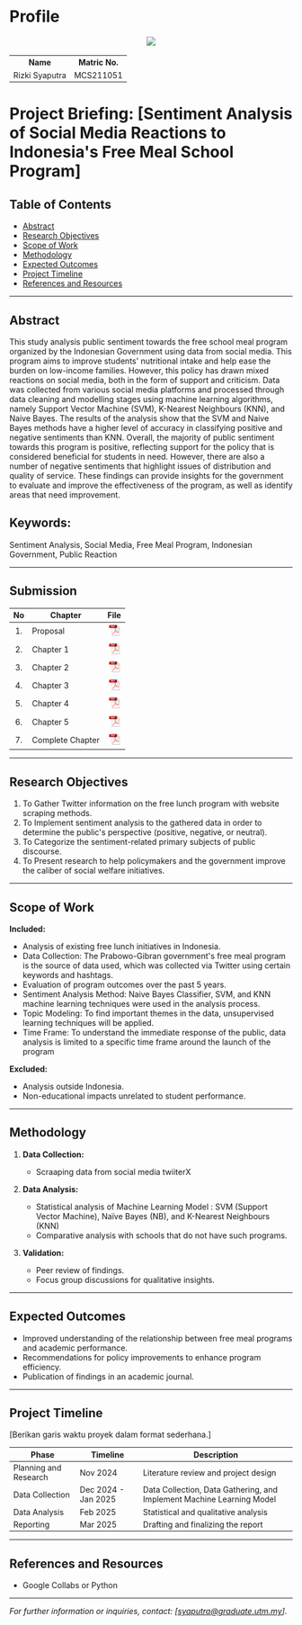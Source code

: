 # Profile

<p align="center"><img height="300px" src="https://github.com/drshahizan/research-design/blob/main/proposal/proposal24251/rizkipm/images/rizki.png"></p>

<table align="center">
  <tr>
    <th>Name</th>
    <th>Matric No.</th>
  </tr>
  <tr>
    <td>Rizki Syaputra</td>
    <td>MCS211051</td>
  </tr>
</table>


# Project Briefing: [Sentiment Analysis of Social Media Reactions to Indonesia's Free Meal School Program]



## Table of Contents
- [Abstract](#abstract)
- [Research Objectives](#research-objectives)
- [Scope of Work](#scope-of-work)
- [Methodology](#methodology)
- [Expected Outcomes](#expected-outcomes)
- [Project Timeline](#project-timeline)
- [References and Resources](#references-and-resources)

---

## Abstract

This study analysis public sentiment towards the free school meal program organized by the Indonesian Government using data from social media. This program aims to improve students' nutritional intake and help ease the burden on low-income families. However, this policy has drawn mixed reactions on social media, both in the form of support and criticism. Data was collected from various social media platforms and processed through data cleaning and modelling stages using machine learning algorithms, namely Support Vector Machine (SVM), K-Nearest Neighbours (KNN), and Naive Bayes. The results of the analysis show that the SVM and Naive Bayes methods have a higher level of accuracy in classifying positive and negative sentiments than KNN. Overall, the majority of public sentiment towards this program is positive, reflecting support for the policy that is considered beneficial for students in need. However, there are also a number of negative sentiments that highlight issues of distribution and quality of service. These findings can provide insights for the government to evaluate and improve the effectiveness of the program, as well as identify areas that need improvement.

## Keywords: 

Sentiment Analysis, Social Media, Free Meal Program, Indonesian Government, Public Reaction

---
## Submission

| No  | Chapter     |                                                 File |
| :-: | ---------- | :---------------------------------------------------------------------------------------------------: |
|  1.  | Proposal | <a href="proposal/proposal24251/rizkipm/RIZKI SYAPUTRA_MCSD 6215 Project 1 Proposal Form Update 29 Nov.pdf"><img src="../../../images/pdf.svg" width="24px" height="24px"></a> |
|  2.  | Chapter 1 | <a href="Chapter 1/"><img src="../../../images/pdf.svg" width="24px" height="24px"></a> |
|  3.  | Chapter 2 | <a href="Chapter 2/"><img src="../../../images/pdf.svg" width="24px" height="24px"></a> |
|  4.  | Chapter 3 | <a href="Chapter 3/"><img src="../../../images/pdf.svg" width="24px" height="24px"></a> |
|  5.  | Chapter 4 | <a href="Chapter 4/"><img src="../../../images/pdf.svg" width="24px" height="24px"></a> |
|  6.  | Chapter 5 | <a href="Chapter 5/"><img src="../../../images/pdf.svg" width="24px" height="24px"></a> |
|  7.  | Complete Chapter | <a href="Full Chapter/"><img src="../../../images/pdf.svg" width="24px" height="24px"></a> |

---

## Research Objectives

1. To Gather Twitter information on the free lunch program with website scraping methods.
2. To Implement sentiment analysis to the gathered data in order to determine the public's perspective (positive, negative, or neutral).
3. To Categorize the sentiment-related primary subjects of public discourse.
4. To Present research to help policymakers and the government improve the caliber of social welfare initiatives.

---

## Scope of Work

**Included:**
- Analysis of existing free lunch initiatives in Indonesia.
- Data Collection: The Prabowo-Gibran government's free meal program is the source of data used, which was collected via Twitter using certain keywords and hashtags.
- Evaluation of program outcomes over the past 5 years.
- Sentiment Analysis Method: Naive Bayes Classifier, SVM, and KNN machine learning techniques were used in the analysis process.
- Topic Modeling: To find important themes in the data, unsupervised learning techniques will be applied.
- Time Frame: To understand the immediate response of the public, data analysis is limited to a specific time frame around the launch of the program

**Excluded:**
- Analysis outside Indonesia.
- Non-educational impacts unrelated to student performance.

---

## Methodology

1. **Data Collection:**
   - Scraaping data from social media twiiterX

2. **Data Analysis:**
   - Statistical analysis of Machine Learning Model : SVM (Support Vector Machine), Naïve Bayes (NB), and K-Nearest Neighbours (KNN)
   - Comparative analysis with schools that do not have such programs.

3. **Validation:**
   - Peer review of findings.
   - Focus group discussions for qualitative insights.

---

## Expected Outcomes


- Improved understanding of the relationship between free meal programs and academic performance.
- Recommendations for policy improvements to enhance program efficiency.
- Publication of findings in an academic journal.

---

## Project Timeline
[Berikan garis waktu proyek dalam format sederhana.]

| Phase                 | Timeline      | Description                              |
|-----------------------|---------------|------------------------------------------|
| Planning and Research | Nov 2024      | Literature review and project design     |
| Data Collection       | Dec 2024 - Jan 2025 | Data Collection, Data Gathering, and Implement Machine Learning Model |
| Data Analysis         | Feb 2025      | Statistical and qualitative analysis     |
| Reporting             | Mar 2025      | Drafting and finalizing the report       |


---

## References and Resources


- Google Collabs or Python


---

*For further information or inquiries, contact: [syaputra@graduate.utm.my].*

